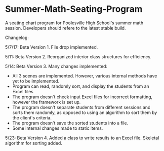 # Summer-Math-Seating-Program
A seating chart program for Poolesville High School's summer math session. Developers should refere to the latest stable build.

Changelog:

5/7/17: Beta Version 1. File drop implemented.

5/11: Beta Version 2. Reorganized interior class structures for efficiency.

5/14: Beta Version 3. Many changes implemented:

* All 3 scenes are implemented. However, various internal methods have yet to be implemented.
* Program can read, randomly sort, and display the students from an Excel files.
* The program doesn't check input Excel files for incorrect formatting, however the framework is set up.
* The program doesn't separate students from different sessions and sorts them randomly, as opposed to using an algorithm to sort them by the client's criteria.
* The program doesn't save the sorted students into a file.
* Some internal changes made to static items.

5/23: Beta Version 4. Added a class to write results to an Excel file. Skeletal algorithm for sorting added.
